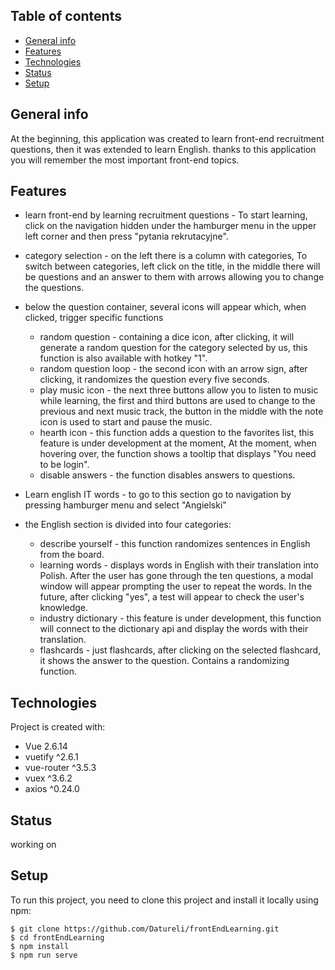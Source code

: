 ## Table of contents
* [General info](#general-info)
* [Features](#Features)
* [Technologies](#technologies)
* [Status](#status)
* [Setup](#setup)

## General info
At the beginning, this application was created to learn front-end recruitment questions, then it was extended to learn English.
thanks to this application you will remember the most important front-end topics.

## Features
* learn front-end by learning recruitment questions - To start learning, click on the navigation hidden under the hamburger menu in the upper left corner and then press "pytania rekrutacyjne".
* category selection - on the left there is a column with categories, To switch between categories, left click on the title, in the middle there will be questions and an answer to them with arrows allowing you to change the questions.
* below the question container, several icons will appear which, when clicked, trigger specific functions
  - random question - containing a dice icon, after clicking, it will generate a random question for the category selected by us, this function is also available       with hotkey "1".
  - random question loop - the second icon with an arrow sign, after clicking, it randomizes the question every five seconds.
  - play music icon - the next three buttons allow you to listen to music while learning, the first and third buttons are used to change to the previous and next       music track, the button in the middle with the note icon is used to start and pause the music.
  - hearth icon - this function adds a question to the favorites list, this feature is under development at the moment, At the moment, when hovering over, the        	  function shows a tooltip that displays "You need to be login".
  - disable answers -  the function disables answers to questions.

* Learn english IT words - to go to this section go to navigation by pressing hamburger menu and select "Angielski"
* the English section is divided into four categories:
  - describe yourself - this function randomizes sentences in English from the board.
  - learning words - displays words in English with their translation into Polish. After the user has gone through the ten questions, a modal window will appear     	 prompting the user to repeat the words. In the future, after clicking "yes", a test will appear to check the user's knowledge.
  - industry dictionary - this feature is under development, this function will connect to the dictionary api and display the words with their translation.
  - flashcards - just flashcards, after clicking on the selected flashcard, it shows the answer to the question. Contains a randomizing function.


## Technologies
Project is created with:
* Vue 2.6.14
* vuetify ^2.6.1
* vue-router ^3.5.3
* vuex ^3.6.2
* axios ^0.24.0

## Status
working on
	
## Setup
To run this project, you need to clone this project and install it locally using npm:

```
$ git clone https://github.com/Datureli/frontEndLearning.git
$ cd frontEndLearning
$ npm install
$ npm run serve
```

